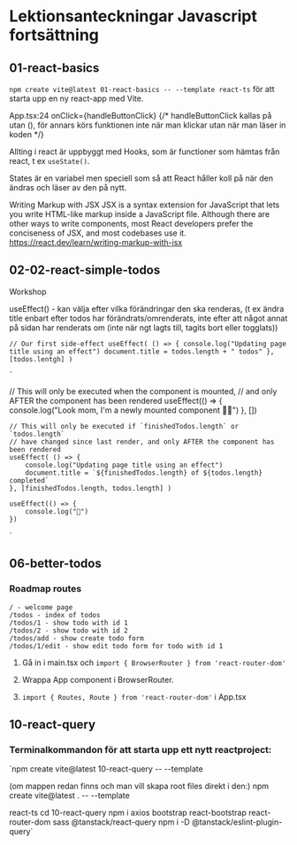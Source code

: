 # Lektionsanteckningar Javascript fortsättning

## 01-react-basics 
`npm create vite@latest 01-react-basics -- --template react-ts` för att starta upp en ny react-app med Vite.

App.tsx:24 onClick={handleButtonClick}
{/* handleButtonClick kallas på utan (), för annars körs funktionen inte när man klickar utan när man läser in koden */}

Allting i react är uppbyggt med Hooks, som är functioner som hämtas från react, t ex `useState()`.

States är en variabel men speciell som så att React håller koll på när den ändras och läser av den på nytt.

Writing Markup with JSX
JSX is a syntax extension for JavaScript that lets you write HTML-like markup inside a JavaScript file. Although there are other ways to write components, most React developers prefer the conciseness of JSX, and most codebases use it.
https://react.dev/learn/writing-markup-with-jsx

## 02-02-react-simple-todos
Workshop

useEffect() - kan välja efter vilka förändringar den ska renderas, (t ex ändra title enbart efter todos har förändrats/omrenderats, inte efter att något annat på sidan har renderats om (inte när ngt lagts till, tagits bort eller togglats))

`// Our first side-effect
  useEffect( () => {
  		console.log("Updating page title using an effect")
  		document.title = todos.length + " todos"
  	}, [todos.lentgh] )
`

	`
  // This will only be executed when the component is mounted,
	// and only AFTER the component has been rendered
	useEffect(() => {
		console.log("Look mom, I'm a newly mounted component 👶🏻")
	}, [])

	// This will only be executed if `finishedTodos.length` or `todos.length`
	// have changed since last render, and only AFTER the component has been rendered
	useEffect( () => {
		console.log("Updating page title using an effect")
		document.title = `${finishedTodos.length} of ${todos.length} completed`
	}, [finishedTodos.length, todos.length] )

	useEffect(() => {
		console.log("🎉")
	})
  `
## 06-better-todos

### Roadmap routes

```text
/ - welcome page
/todos - index of todos
/todos/1 - show todo with id 1
/todos/2 - show todo with id 2
/todos/add - show create todo form
/todos/1/edit - show edit todo form for todo with id 1
```

1. Gå in i main.tsx och `import { BrowserRouter } from 'react-router-dom'`

2. Wrappa App component i BrowserRouter.

3. `import { Routes, Route } from 'react-router-dom'` i App.tsx 

## 10-react-query

### Terminalkommandon för att starta upp ett nytt reactproject:

`npm create vite@latest 10-react-query -- --template 

(om mappen redan finns och man vill skapa root files direkt i den:) npm create vite@latest . -- --template 

react-ts
cd 10-react-query
npm i axios bootstrap react-bootstrap react-router-dom sass @tanstack/react-query
npm i -D @tanstack/eslint-plugin-query`


